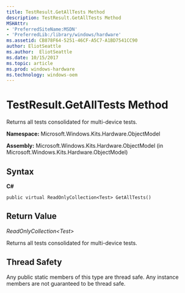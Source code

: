 ```yaml
---
title: TestResult.GetAllTests Method
description: TestResult.GetAllTests Method
MSHAttr:
- 'PreferredSiteName:MSDN'
- 'PreferredLib:/library/windows/hardware'
ms.assetid: CB878F64-5251-46CF-A5C7-A1BD7541CC90
author: EliotSeattle
ms.author:  EliotSeattle
ms.date: 10/15/2017
ms.topic: article
ms.prod: windows-hardware
ms.technology: windows-oem
---
```


# TestResult.GetAllTests Method


Returns all tests consolidated for multi-device tests.

**Namespace:** Microsoft.Windows.Kits.Hardware.ObjectModel

**Assembly:** Microsoft.Windows.Kits.Hardware.ObjectModel (in Microsoft.Windows.Kits.Hardware.ObjectModel)

## <span id="Syntax"></span><span id="syntax"></span><span id="SYNTAX"></span>Syntax


**C#**

`public virtual ReadOnlyCollection<Test> GetAllTests()`

## <span id="Return_Value"></span><span id="return_value"></span><span id="RETURN_VALUE"></span>Return Value


*ReadOnlyCollection&lt;Test&gt;*

Returns all tests consolidated for multi-device tests.

## <span id="Thread_Safety"></span><span id="thread_safety"></span><span id="THREAD_SAFETY"></span>Thread Safety


Any public static members of this type are thread safe. Any instance members are not guaranteed to be thread safe.

 

 






